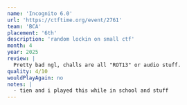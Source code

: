 ```yaml
---
name: 'Incognito 6.0'
url: 'https://ctftime.org/event/2761'
team: 'BCA'
placement: '6th'
description: 'random lockin on small ctf'
month: 4
year: 2025
review: |
  Pretty bad ngl, challs are all "ROT13" or audio stuff.
quality: 4/10
wouldPlayAgain: no
notes: |
  - tien and i played this while in school and stuff
---
```

